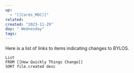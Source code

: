 ```yaml
---
up:
  - "[[Cards_MOC]]"
related: 
created: "2023-11-29"
day: " Wednesday"
tags: 
---
```

Here is a list of links to items indicating changes to BYLOS.
```dataview
List
FROM [[How Quickly Things Change]]
SORT file.created desc
```
